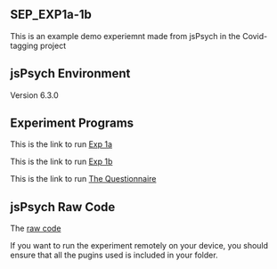 SEP_EXP1a-1b
---
This is an example demo experiemnt made from jsPsych in the Covid-tagging project


jsPsych Environment 
---
Version 6.3.0

Experiment Programs
---
This is the link to run [Exp 1a](https://helenliu0609.github.io/SPE_EXP1a-1b/examples/SPE_covid_exp1a.html)

This is the link to run [Exp 1b](https://helenliu0609.github.io/SPE_EXP1a-1b/examples/SPE_covid_exp1b.html)

This is the link to run [The Questionnaire](https://helenliu0609.github.io/SPE_EXP1a-1b/examples/SPE_covid_Questionnaire.html)

jsPsych Raw Code
---
The [raw code ](https://helenliu0609.github.io/SPE_EXP1a-1b/examples)

If you want to run the experiment remotely on your device, you should ensure that all the pugins used is included in your folder. 
